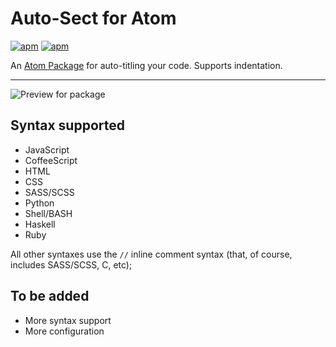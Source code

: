 # Auto-Sect for Atom
[![apm](https://img.shields.io/apm/dm/auto-sect.svg)]() [![apm](https://img.shields.io/apm/v/auto-sect.svg)]()

An [Atom Package](https://atom.io/packages/auto-sect) for auto-titling your code. Supports indentation.

<hr/>

![Preview for package](https://s18.postimg.org/myzysocgp/gifffff.gif)

## Syntax supported

- JavaScript
- CoffeeScript
- HTML
- CSS
- SASS/SCSS
- Python
- Shell/BASH
- Haskell
- Ruby

All other syntaxes use the `//` inline comment syntax (that, of course, includes SASS/SCSS, C, etc);

## To be added

- More syntax support
- More configuration
